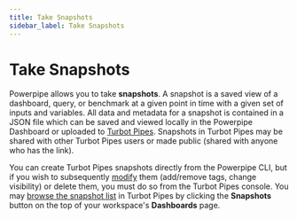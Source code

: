 ```yaml
---
title: Take Snapshots
sidebar_label: Take Snapshots
---
```


# Take Snapshots

Powerpipe allows you to take **snapshots**.  A snapshot is a saved view of a dashboard, query, or benchmark at a given point in time with a given set of inputs and variables.  All data and metadata for a snapshot is contained in a JSON file which can be saved and viewed locally in the Powerpipe Dashboard or uploaded to [Turbot Pipes](https://turbot.com/pipes/docs).  Snapshots in Turbot Pipes may be shared with other Turbot Pipes users or made public (shared with anyone who has the link).


You can create Turbot Pipes snapshots directly from the Powerpipe CLI, but if you wish to subsequently [modify](https://turbot.com/pipes/docs/dashboards#managing-snapshots) them (add/remove tags, change visibility) or delete them, you must do so from the Turbot Pipes console. You may [browse the snapshot list](https://turbot.com/pipes/docs/dashboards#browsing-snapshots) in Turbot Pipes by clicking the **Snapshots** button on the top of your workspace's **Dashboards** page.
